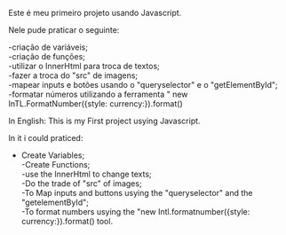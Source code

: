 Este é meu primeiro projeto usando Javascript.

Nele pude praticar o seguinte:

-criação de variáveis;<br>
-criação de funções;<br>
-utilizar o InnerHtml para troca de textos;<br>
-fazer a troca do "src" de imagens;<br>
-mapear inputs e botões usando o "queryselector" e o "getElementById";<br>
-formatar números utilizando a ferramenta " new InTL.FormatNumber({style: currency:}).format() 


In English:
This is my First project usying Javascript.

In it i could praticed:

- Create Variables; <br>
-Create Functions;<br>
-use the InnerHtml to change texts;<br>
-Do the trade of "src" of images;<br>
-To Map inputs and buttons usying the "queryselector" and the "getelementById";<br>
-To format numbers usying the "new Intl.formatnumber({style: currency:}).format() tool.
